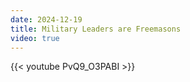 ```yaml
---
date: 2024-12-19
title: Military Leaders are Freemasons
video: true
---
```



{{< youtube PvQ9_O3PABI >}}
